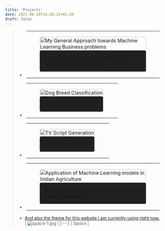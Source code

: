 ```yaml
---
title: 'Projects'
date: 2021-06-28T14:28:23+05:30
draft: false
---
```


<meta name="viewport" content="width=device-width, initial-scale=1">

> - <table style="border-radius:6px;border:0px;border-width: 0px; solid #808080;width:100%" ><tr><td style="border-radius:5px;" ><a target="_blank" href="https://github.com/PRPRIESLER/Approach_Towards_Machine_Learning_Problems" title="My General Approach towards Machine Learning Business problems"><figure><img src="https://images.unsplash.com/photo-1600132806370-bf17e65e942f?ixlib=rb-1.2.1&ixid=MnwxMjA3fDB8MHxwaG90by1wYWdlfHx8fGVufDB8fHx8&auto=format&fit=crop&w=1157&q=80" alt="My General Approach towards Machine Learning Business problems" style="width:100%; height:100%;border-radius:5px;"/><figcaption style="font-size:15px;background-color:#202020;border-radius:4px;padding:15px;">My General Approach towards Machine Learning Business problems</figcaption></figure></a></td></tr></table>
> - <table style="border-radius:6px;border:0px;border-width: 0px; solid #808080;" ><tr><td style="" ><a target="_blank" href="https://github.com/PRPRIESLER/Dog_Breed_Classification" title="Dog Breed Classification"><figure><img src="https://images.unsplash.com/photo-1550450888-a1ad510ccacc?ixlib=rb-1.2.1&ixid=MnwxMjA3fDB8MHxwaG90by1wYWdlfHx8fGVufDB8fHx8&auto=format&fit=crop&w=1050&q=80" alt="Dog Breed Classification" style="width:100%; height:100%;border-radius:5px;"/><figcaption style="font-size:15px;background-color:#202020;border-radius:4px;padding:15px;">Dog Breed Classification</figcaption></figure></a></td></tr></table>
> - <table style="border-radius:6px;border:0px;border-width: 0px; solid #808080;" ><tr><td style="" ><a target="_blank" href="https://github.com/PRPRIESLER/TV_Script_Generation" title="TV Script Generation"><figure><img src="https://images.unsplash.com/photo-1586170321137-6e8fcac313d6?ixid=MnwxMjA3fDB8MHxwaG90by1wYWdlfHx8fGVufDB8fHx8&ixlib=rb-1.2.1&auto=format&fit=crop&w=1050&q=80" alt="TV Script Generation" style="width:100%; height:100%;border-radius:5px;"/><figcaption style="font-size:15px;background-color:#202020;border-radius:4px;padding:15px;">TV Script Generation</figcaption></figure></a></td></tr></table>
> - <table style="border-radius:6px;border:0px;border-width: 0px; solid #808080;" ><tr><td style="" ><a target="_blank" href="https://github.com/PRPRIESLER/ML_Agri" title="Application of Machine Learning models in Indian Agriculture"><figure><img src="https://images.unsplash.com/photo-1621928372414-30e144d51d49?ixid=MnwxMjA3fDB8MHxwaG90by1wYWdlfHx8fGVufDB8fHx8&ixlib=rb-1.2.1&auto=format&fit=crop&w=1122&q=80" alt="Application of Machine Learning models in Indian Agriculture" style="width:100%; height:100%;border-radius:5px;"/><figcaption style="font-size:15px;background-color:#202020;border-radius:4px;padding:15px;">Application of Machine Learning models in Indian Agriculture</figcaption></figure></a></td></tr></table>
> - [And also the theme for this website I am currently using right now.](https://github.com/PRPRIESLER/pinaki.github.io)
>| ![space-1.jpg](http://www.storywarren.com/wp-content/uploads/2016/09/space-1.jpg) | 
|:--:| 
| *Space* |
